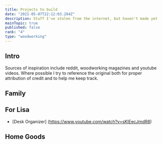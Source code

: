 ```yaml
---
title: Projects to build
date: "2021-05-07T22:12:03.284Z"
description: Stuff I've stolen from the internet, but haven't made yet  
mainTopic: true 
published: false 
rank: "4"
type: "woodworking"
---
```


## Intro 

Sources of inspiration include reddit, woodworking magazines and youtube videos. Where possible I try to reference the original both for proper attribution of credit and to help me keep track.

## Family 

## For Lisa 

- [Desk Organizer] (https://www.youtube.com/watch?v=sKIEecJmdR8)

## Home Goods 